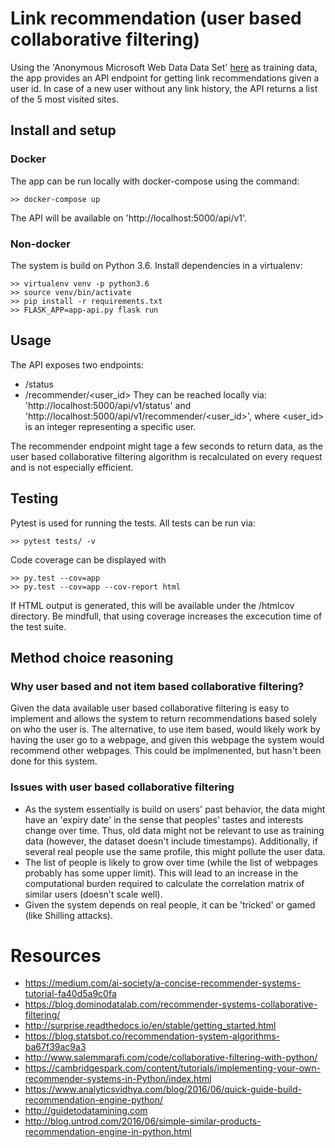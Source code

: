 # Link recommendation (user based collaborative filtering)
Using the 'Anonymous Microsoft Web Data Data Set' [here](http://archive.ics.uci.edu/ml/datasets/Anonymous+Microsoft+Web+Data) as training data, the app provides an API endpoint for getting link recommendations given a user id. In case of a new user without any link history, the API returns a list of the 5 most visited sites.

## Install and setup
### Docker
The app can be run locally with docker-compose using the command:
```
>> docker-compose up
```
The API will be available on 'http://localhost:5000/api/v1'.

### Non-docker
The system is build on Python 3.6. Install dependencies in a virtualenv:
```
>> virtualenv venv -p python3.6
>> source venv/bin/activate
>> pip install -r requirements.txt
>> FLASK_APP=app-api.py flask run
```
## Usage
The API exposes two endpoints:
* /status
* /recommender/<user_id>
They can be reached locally via: 'http://localhost:5000/api/v1/status' and 'http://localhost:5000/api/v1/recommender/<user_id>', where <user_id> is an integer representing a specific user.

The recommender endpoint might tage a few seconds to return data, as the user based collaborative filtering algorithm is recalculated on every request and is not especially efficient.

## Testing
Pytest is used for running the tests. All tests can be run via:
```
>> pytest tests/ -v
```
Code coverage can be displayed with
```
>> py.test --cov=app 
>> py.test --cov=app --cov-report html
```
If HTML output is generated, this will be available under the /htmlcov directory. Be mindfull, that using coverage increases the excecution time of the test suite.

## Method choice reasoning
### Why user based and not item based collaborative filtering?
Given the data available user based collaborative filtering is easy to implement and allows the system to return recommendations based solely on who the user is. The alternative, to use item based, would likely work by having the user go to a webpage, and given this webpage the system would recommend other webpages. This could be implmenented, but hasn't been done for this system. 


### Issues with user based collaborative filtering
* As the system essentially is build on users' past behavior, the data might have an 'expiry date' in the sense that peoples' tastes and interests change over time. Thus, old data might not be relevant to use as training data (however, the dataset doesn't include timestamps). Additionally, if several real people use the same profile, this might pollute the user data.
* The list of people is likely to grow over time (while the list of webpages probably has some upper limit). This will lead to an increase in the computational burden required to calculate the correlation matrix of similar users (doesn't scale well).
* Given the system depends on real people, it can be 'tricked' or gamed (like Shilling attacks).


# Resources
* https://medium.com/ai-society/a-concise-recommender-systems-tutorial-fa40d5a9c0fa
* https://blog.dominodatalab.com/recommender-systems-collaborative-filtering/
* http://surprise.readthedocs.io/en/stable/getting_started.html
* https://blog.statsbot.co/recommendation-system-algorithms-ba67f39ac9a3
* http://www.salemmarafi.com/code/collaborative-filtering-with-python/
* https://cambridgespark.com/content/tutorials/implementing-your-own-recommender-systems-in-Python/index.html
* https://www.analyticsvidhya.com/blog/2016/06/quick-guide-build-recommendation-engine-python/
* http://guidetodatamining.com
* http://blog.untrod.com/2016/06/simple-similar-products-recommendation-engine-in-python.html
